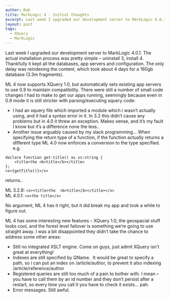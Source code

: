```yaml
---
author: Rob
title: MarkLogic 4 - Initial thoughts
excerpt: Last week I upgraded our development server to MarkLogic 4.0.1. The actual installation process ...
layout: post
tags: 
  - XQuery
  - MarkLogic
---
```


Last week I upgraded our development server to MarkLogic 4.0.1. The actual installation process was pretty simple – uninstall 3, install 4. Thankfully it kept all the databases, app servers and configuration. The only delay was reindexing the content, which took about 4 days for a 160gb database (3.3m fragments). 

ML 4 now supports XQuery 1.0, but automatically sets existing app servers to use 0.9 to maintain compatibility. There were still a number of small code changes I had to make to get our apps running, seemingly because even in 0.9 mode it is still stricter with parsing/executing xquery code:

*   I had an xquery file which imported a module which i wasn’t actually using, and it had a syntax error in it. In 3.2 this didn’t cause any problems but in 4.0 it threw an exception. Makes sense, and it’s my fault I know but it’s a difference none the less..
*   Another issue arguably caused by my slack programming… When specifying the return type of a function, if the function actually returns a different type ML 4.0 now enforces a conversion to the type specified. e.g.

```xqy
declare function get-title() as xs:string {
    <title>the <b>title</b></title>
};
<x>{getTitle()}</x>
```    

returns..

ML 3.2.8: `<x><title>the  <b>title</b></title></x>`  
ML 4.0.1: `<x>the title</x>` 

No argument, ML 4 has it right, but it did break my app and took a while to figure out.

ML 4 has some interesting new features – XQuery 1.0, the geospacial stuff looks cool, and the forest level failover is something we’re going to use straight away. I was a bit disappointed they didn’t take the chance to address some other areas:

*   Still no integrated XSLT engine. Come on guys, just admit XQuery isn’t great at everything!
*   Indexes are still specified by QName.  It would be great to specify a path, so i can put an index on /article/author, to prevent it also indexing /article/reference/author
*   Registered queries are still too much of a pain to bother with. I mean – you have to call them by an id number and they don’t persist after a restart, so every time you call it you have to check it exists… pah.
*   Error messages. Still awful.